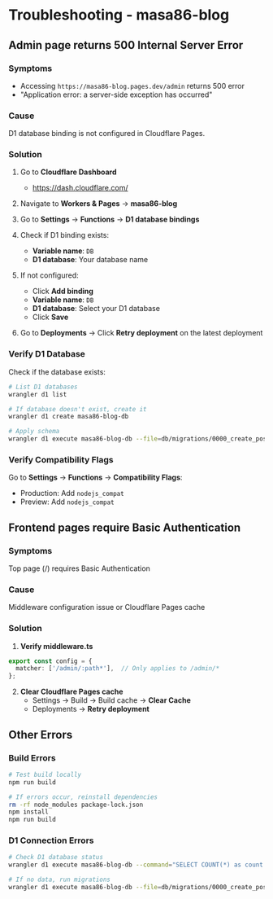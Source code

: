 # Troubleshooting - masa86-blog

## Admin page returns 500 Internal Server Error

### Symptoms
- Accessing `https://masa86-blog.pages.dev/admin` returns 500 error
- "Application error: a server-side exception has occurred"

### Cause
D1 database binding is not configured in Cloudflare Pages.

### Solution

1. Go to **Cloudflare Dashboard**
   - https://dash.cloudflare.com/

2. Navigate to **Workers & Pages** → **masa86-blog**

3. Go to **Settings** → **Functions** → **D1 database bindings**

4. Check if D1 binding exists:
   - **Variable name**: `DB`
   - **D1 database**: Your database name

5. If not configured:
   - Click **Add binding**
   - **Variable name**: `DB`
   - **D1 database**: Select your D1 database
   - Click **Save**

6. Go to **Deployments** → Click **Retry deployment** on the latest deployment

### Verify D1 Database

Check if the database exists:

```bash
# List D1 databases
wrangler d1 list

# If database doesn't exist, create it
wrangler d1 create masa86-blog-db

# Apply schema
wrangler d1 execute masa86-blog-db --file=db/migrations/0000_create_posts_table.sql --remote
```

### Verify Compatibility Flags

Go to **Settings** → **Functions** → **Compatibility Flags**:
- Production: Add `nodejs_compat`
- Preview: Add `nodejs_compat`

## Frontend pages require Basic Authentication

### Symptoms
Top page (/) requires Basic Authentication

### Cause
Middleware configuration issue or Cloudflare Pages cache

### Solution

1. **Verify middleware.ts**
```typescript
export const config = {
  matcher: ['/admin/:path*'],  // Only applies to /admin/*
};
```

2. **Clear Cloudflare Pages cache**
   - Settings → Build → Build cache → **Clear Cache**
   - Deployments → **Retry deployment**

## Other Errors

### Build Errors
```bash
# Test build locally
npm run build

# If errors occur, reinstall dependencies
rm -rf node_modules package-lock.json
npm install
npm run build
```

### D1 Connection Errors
```bash
# Check D1 database status
wrangler d1 execute masa86-blog-db --command="SELECT COUNT(*) as count FROM posts" --remote

# If no data, run migrations
wrangler d1 execute masa86-blog-db --file=db/migrations/0000_create_posts_table.sql --remote
```

